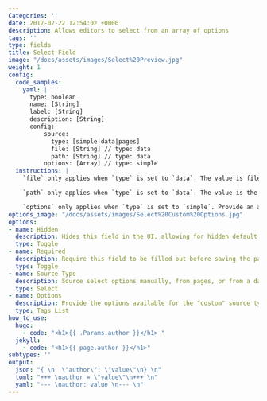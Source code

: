 ```yaml
---
Categories: ''
date: 2017-02-22 12:54:02 +0000
description: Allows editors to select from an array of options 
tags: ''
type: fields
title: Select Field
image: "/docs/assets/images/Select%20Preview.jpg"
weight: 1
config:
  code_samples:
    yaml: |
      type: boolean
      name: [String]
      label: [String]
      description: [String] 
      config:
          source:
            type: [simple|data|pages]
            file: [String] // type: data
            path: [String] // type: data
          options: [Array] // type: simple
  instructions: |
    `file` only applies when `type` is set to `data`. The value is filename of the data file desired. If the data file is inside a subdirectory, include the path as well.

    `path` only applies when `type` is set to `data`. The value is the key in the data file to pull values from.

    `options` only applies when `type` is set to `simple`. Provide an array of string values.
options_image: "/docs/assets/images/Select%20Custom%20Options.jpg"
options:
- name: Hidden
  description: Hides this field in the UI, allowing for hidden default values.
  type: Toggle
- name: Required
  description: Require this field to be filled out before saving the page.
  type: Toggle
- name: Source Type
  description: Source select options manually, from pages, or from a data file.
  type: Select
- name: Options
  description: Provide the options available for the "custom" source type.
  type: Tags List
how_to_use:
  hugo: 
    - code: "<h1>{{ .Params.author }}</h1> "
  jekyll: 
    - code: "<h1>{{ page.author }}</h1>"
subtypes: ''
output:
  json: "{ \n  \"author\": \"value\"\n} \n"
  toml: "+++ \nauthor = \"value\"\n+++ \n"
  yaml: "--- \nauthor: value \n--- \n"
---
```

